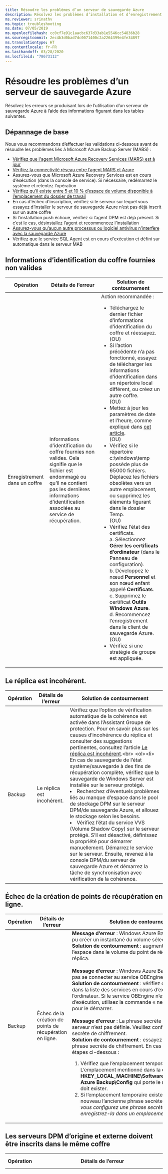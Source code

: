 ```yaml
---
title: Résoudre les problèmes d’un serveur de sauvegarde Azure
description: Résolvez les problèmes d’installation et d’enregistrement du serveur de sauvegarde Azure, mais aussi de sauvegarde et de restauration des charges de travail applicatives.
ms.reviewer: srinathv
ms.topic: troubleshooting
ms.date: 07/05/2019
ms.openlocfilehash: cc0cf7e91c1aacbc637d33ab1e5546cc54836b28
ms.sourcegitcommit: 2ec4b3d0bad7dc0071400c2a2264399e4fe34897
ms.translationtype: HT
ms.contentlocale: fr-FR
ms.lasthandoff: 03/28/2020
ms.locfileid: "78673112"
---
```

# <a name="troubleshoot-azure-backup-server"></a>Résoudre les problèmes d’un serveur de sauvegarde Azure

Résolvez les erreurs se produisant lors de l’utilisation d’un serveur de sauvegarde Azure à l’aide des informations figurant dans les tables suivantes.

## <a name="basic-troubleshooting"></a>Dépannage de base

Nous vous recommandons d’effectuer les validations ci-dessous avant de résoudre les problèmes liés à Microsoft Azure Backup Server (MABS) :

- [Vérifiez que l'agent Microsoft Azure Recovery Services (MARS) est à jour](https://go.microsoft.com/fwlink/?linkid=229525&clcid=0x409)
- [Vérifiez la connectivité réseau entre l’agent MARS et Azure](https://docs.microsoft.com/azure/backup/backup-azure-mars-troubleshoot#the-microsoft-azure-recovery-service-agent-was-unable-to-connect-to-microsoft-azure-backup)
- Assurez-vous que Microsoft Azure Recovery Services est en cours d’exécution (dans la console de service). Si nécessaire, redémarrez le système et retentez l’opération
- [Vérifiez qu’il existe entre 5 et 10 % d’espace de volume disponible à l’emplacement du dossier de travail](https://docs.microsoft.com/azure/backup/backup-azure-file-folder-backup-faq#whats-the-minimum-size-requirement-for-the-cache-folder)
- En cas d'échec d'inscription, vérifiez si le serveur sur lequel vous essayez d’installer le serveur de sauvegarde Azure n’est pas déjà inscrit sur un autre coffre
- Si l’installation push échoue, vérifiez si l’agent DPM est déjà présent. Si c’est le cas, désinstallez l’agent et recommencez l’installation
- [Assurez-vous qu’aucun autre processus ou logiciel antivirus n’interfère avec la sauvegarde Azure](https://docs.microsoft.com/azure/backup/backup-azure-troubleshoot-slow-backup-performance-issue#cause-another-process-or-antivirus-software-interfering-with-azure-backup)<br>
- Vérifiez que le service SQL Agent est en cours d'exécution et défini sur automatique dans le serveur MAB<br>

## <a name="invalid-vault-credentials-provided"></a>Informations d’identification du coffre fournies non valides

| Opération | Détails de l’erreur | Solution de contournement |
| --- | --- | --- |
| Enregistrement dans un coffre | Informations d’identification du coffre fournies non valides. Cela signifie que le fichier est endommagé ou qu’il ne contient pas les dernières informations d’identification associées au service de récupération. | Action recommandée : <br> <ul><li> Téléchargez le dernier fichier d’informations d’identification du coffre et réessayez. <br>(OU)</li> <li> Si l’action précédente n’a pas fonctionné, essayez de télécharger les informations d’identification dans un répertoire local différent, ou créez un autre coffre. <br>(OU)</li> <li> Mettez à jour les paramètres de date et l’heure, comme expliqué dans [cet article](https://docs.microsoft.com/azure/backup/backup-azure-mars-troubleshoot#invalid-vault-credentials-provided). <br>(OU)</li> <li> Vérifiez si le répertoire c:\windows\temp possède plus de 65000 fichiers. Déplacez les fichiers obsolètes vers un autre emplacement, ou supprimez les éléments figurant dans le dossier Temp. <br>(OU)</li> <li> Vérifiez l’état des certificats. <br> a. Sélectionnez **Gérer les certificats d’ordinateur** (dans le Panneau de configuration). <br> b. Développez le nœud **Personnel** et son nœud enfant appelé **Certificats**.<br> c.  Supprimez le certificat **Outils Windows Azure**. <br> d. Recommencez l’enregistrement dans le client de sauvegarde Azure. <br> (OU) </li> <li> Vérifiez si une stratégie de groupe est appliquée. </li></ul> |

## <a name="replica-is-inconsistent"></a>Le réplica est incohérent.

| Opération | Détails de l’erreur | Solution de contournement |
| --- | --- | --- |
| Backup | Le réplica est incohérent. | Vérifiez que l’option de vérification automatique de la cohérence est activée dans l’Assistant Groupe de protection. Pour en savoir plus sur les causes d’incohérence du réplica et consulter des suggestions pertinentes, consultez l’article [Le réplica est incohérent](https://docs.microsoft.com/previous-versions/system-center/data-protection-manager-2006/cc161593(v=technet.10)).<br> <ol><li> En cas de sauvegarde de l’état système/sauvegarde à des fins de récupération complète, vérifiez que la sauvegarde de Windows Server est installée sur le serveur protégé.</li><li> Recherchez d’éventuels problèmes liés au manque d’espace dans le pool de stockage DPM sur le serveur DPM/de sauvegarde Azure, et allouez le stockage selon les besoins.</li><li> Vérifiez l’état du service VVS (Volume Shadow Copy) sur le serveur protégé. S’il est désactivé, définissez la propriété pour démarrer manuellement. Démarrez le service sur le serveur. Ensuite, revenez à la console DPM/du serveur de sauvegarde Azure et démarrez la tâche de synchronisation avec vérification de la cohérence.</li></ol>|

## <a name="online-recovery-point-creation-failed"></a>Échec de la création de points de récupération en ligne.

| Opération | Détails de l’erreur | Solution de contournement |
| --- | --- | --- |
| Backup | Échec de la création de points de récupération en ligne. | **Message d’erreur** : Windows Azure Backup Agent n’a pas pu créer un instantané du volume sélectionné. <br> **Solution de contournement** : augmentez la taille de l’espace dans le volume du point de récupération et le réplica.<br> <br> **Message d’erreur** : Windows Azure Backup Agent ne peut pas se connecter au service OBEngine <br> **Solution de contournement** : vérifiez qu’OBEngine existe dans la liste des services en cours d’exécution sur l’ordinateur. Si le service OBEngine n’est pas en cours d’exécution, utilisez la commande « net start OBEngine » pour le démarrer. <br> <br> **Message d’erreur** : La phrase secrète de chiffrement de ce serveur n’est pas définie. Veuillez configurer une phrase secrète de chiffrement. <br> **Solution de contournement** : essayez de configurer une phrase secrète de chiffrement. En cas d’échec, suivez les étapes ci-dessous : <br> <ol><li>Vérifiez que l’emplacement temporaire existe. L’emplacement mentionné dans la clé de Registre **HKEY_LOCAL_MACHINE\Software\Microsoft\Windows Azure Backup\Config** qui porte le nom **ScratchLocation** doit exister.</li><li> Si l’emplacement temporaire existe, enregistrez à nouveau l’ancienne phrase secrète. *Chaque fois que vous configurez une phrase secrète de chiffrement, enregistrez-la dans un emplacement sécurisé.*</li><ol>|

## <a name="the-original-and-external-dpm-servers-must-be-registered-to-the-same-vault"></a>Les serveurs DPM d’origine et externe doivent être inscrits dans le même coffre

| Opération | Détails de l’erreur | Solution de contournement |
| --- | --- | --- |
| Restaurer | **Code d’erreur** : CBPServerRegisteredVaultDontMatchWithCurrent/Vault Credentials Error: 100110 <br/> <br/>**Message d’erreur** : Les serveurs DPM d’origine et externe doivent être inscrits dans le même coffre | **Cause** : Ce problème se produit quand vous essayez de restaurer des fichiers sur un autre serveur que le serveur d’origine à l’aide de l’option de récupération DPM externe, et si le serveur en cours de récupération et le serveur d’origine à partir duquel les données sont sauvegardées ne sont pas associés au même coffre Recovery Services.<br/> <br/>**Solution de contournement** Pour résoudre ce problème, assurez-vous que le serveur d'origine et l'autre serveur sont enregistrés dans le même coffre.|

## <a name="online-recovery-point-creation-jobs-for-vmware-vm-fail"></a>Les tâches de création de points de récupération en ligne pour les machines virtuelles VMware échouent.

| Opération | Détails de l’erreur | Solution de contournement |
| --- | --- | --- |
| Backup | Les tâches de création de points de récupération en ligne pour les machines virtuelles VMware échouent. DPM a rencontré une erreur à partir de VMware alors qu’il essayait de récupérer des informations de suivi des modifications. ErrorCode - FileFaultFault (ID 33621) |  <ol><li> Réinitialisez le processus CTK sur VMware pour les machines virtuelles affectées.</li> <li>Vérifiez que le disque indépendant n’est pas en place sur VMware.</li> <li>Arrêtez la protection pour les machines virtuelles affectées et redémarrez-la avec le bouton **Actualiser**. </li><li>Exécutez une vérification de cohérence pour les machines virtuelles affectées.</li></ol>|

## <a name="the-agent-operation-failed-because-of-a-communication-error-with-the-dpm-agent-coordinator-service-on-the-server"></a>L’opération de l’agent a échoué en raison d’une erreur de communication avec le service Coordinateur d’agents DPM sur le serveur

| Opération | Détails de l’erreur | Solution de contournement |
| --- | --- | --- |
| Envoi d’un ou de plusieurs agents à des serveurs protégés via une transmission de type push | L’opération de l’agent a échoué en raison d’une erreur de communication avec le service Coordinateur d’agents DPM sur \<ServerName>. | **Si l’action recommandée affichée dans le produit ne fonctionne pas, procédez comme suit** : <ul><li> Si vous joignez un ordinateur à partir d’un domaine non approuvé, suivez [ces étapes](https://docs.microsoft.com/system-center/dpm/back-up-machines-in-workgroups-and-untrusted-domains?view=sc-dpm-2019). <br> (OU) </li><li> Si vous joignez un ordinateur à partir d’un domaine approuvé, résolvez les problèmes à l’aide de la procédure décrite dans [ce blog](https://techcommunity.microsoft.com/t5/system-center-blog/data-protection-manager-agent-network-troubleshooting/ba-p/344726). <br>(OU)</li><li> Essayez de désactiver l’antivirus. Si cela résout le problème, modifiez les paramètres de l’antivirus comme suggéré dans [cet article](https://docs.microsoft.com/previous-versions/system-center/system-center-2012-R2/hh757911(v=sc.12)).</li></ul> |

## <a name="setup-could-not-update-registry-metadata"></a>Le programme d’installation n’a pas pu mettre à jour les métadonnées du registre

| Opération | Détails de l’erreur | Solution de contournement |
|-----------|---------------|------------|
|Installation | Le programme d’installation n’a pas pu mettre à jour les métadonnées du registre. L’échec de cette mise à jour peut entraîner la surutilisation de la consommation du stockage. Pour éviter ce problème, mettez à jour l’entrée de registre ReFS Trimming. | Ajustez la clé de registre **SYSTEM\CurrentControlSet\Control\FileSystem\RefsEnableInlineTrim**. Définissez la valeur Dword sur 1. |
|Installation | Le programme d’installation n’a pas pu mettre à jour les métadonnées du registre. L’échec de cette mise à jour peut entraîner la surutilisation de la consommation du stockage. Pour éviter ce problème, mettez à jour l’entrée de registre Volume SnapOptimization. | Créez la clé de registre, **SOFTWARE\Microsoft Data Protection Manager\Configuration\VolSnapOptimization\WriteIds**, avec une valeur de chaîne vide. |

## <a name="registration-and-agent-related-issues"></a>Problèmes liés à l’enregistrement et aux agents

| Opération | Détails de l’erreur | Solution de contournement |
| --- | --- | --- |
| Envoi d’un ou de plusieurs agents à des serveurs protégés via une transmission de type push | Les informations d’identification spécifiées pour le serveur ne sont pas valides. | **Si l’action recommandée dans le produit ne fonctionne pas, procédez comme suit** : <br> Installez manuellement l’agent de protection sur le serveur de production, comme indiqué dans [cet article](https://docs.microsoft.com/system-center/dpm/deploy-dpm-protection-agent?view=sc-dpm-2019).|
| Azure Backup Agent n'a pas pu se connecter au service Sauvegarde Azure (ID : 100050) | Azure Backup Agent n’a pas pu se connecter au service Sauvegarde Azure. | **Si l’action recommandée dans le produit ne fonctionne pas, procédez comme suit** : <br>1. Exécutez la commande suivante à partir d’une invite avec élévation de privilèges : **psexec -i -s "c:\Program Files\Internet Explorer\iexplore.exe**. Une fenêtre Internet Explorer s’ouvre. <br/> 2. Accédez à **Outils** > **Options Internet** > **Connexions** > **Paramètres réseau**. <br/> 3. Modifiez les paramètres pour utiliser un serveur proxy. Fournissez ensuite les détails du serveur proxy.<br/> 4. Si votre machine a un accès à Internet limité, assurez-vous que les paramètres du pare-feu sur la machine ou le proxy autorisent ces [URL](install-mars-agent.md#verify-internet-access) et cette [adresse IP](install-mars-agent.md#verify-internet-access).|
| L’installation d’Azure Backup Agent a échoué | L’installation de Microsoft Azure Recovery Services a échoué. Toutes les modifications apportées par l’installation de Microsoft Azure Recovery Services au système ont été restaurées. (ID : 4024) | Installez l’agent Azure manuellement.

## <a name="configuring-protection-group"></a>Configuration du groupe de protection

| Opération | Détails de l’erreur | Solution de contournement |
| --- | --- | --- |
| Configuration des groupes de protection | DPM n’a pas pu énumérer le composant d’application sur l’ordinateur protégé (nom de l’ordinateur protégé). | Cliquez sur l’option **Actualiser** figurant sur l’écran de configuration du groupe de protection, au niveau du composant/de la source de données pertinents. |
| Configuration des groupes de protection | Configuration de la protection impossible. | Si le serveur protégé est de type SQL Server, vérifiez si les autorisations du rôle sysadmin ont été fournies au compte système (NTAuthority\System) sur l’ordinateur protégé, comme indiqué dans [cet article](https://docs.microsoft.com/previous-versions/system-center/system-center-2012-R2/hh757977(v=sc.12)).
| Configuration des groupes de protection | Le pool de stockage présente un espace disponible insuffisant pour ce groupe de protection. | Les disques ajoutés au pool de stockage [ne doivent pas contenir de partitions](https://docs.microsoft.com/previous-versions/system-center/system-center-2012-R2/hh758075(v=sc.12)). Supprimez les volumes existants sur les disques. Puis ajoutez-les au pool de stockage.|
| Modification de la stratégie |Impossible de modifier la stratégie de sauvegarde. Erreur : L'opération en cours a échoué en raison d'une erreur de service interne [0x29834]. Veuillez réessayer l’opération après un certain temps. Si le problème persiste, contactez le support technique Microsoft. | **Cause :**<br/>Cette erreur se produit dans certaines conditions : lorsque les paramètres de sécurité sont activés, que vous essayez de réduire la durée de rétention sur une valeur inférieure aux valeurs minimales spécifiées précédemment et que vous utilisez une version non prise en charge (antérieure à la version Microsoft Azure Backup Server 2.0.9052 et update 1). <br/>**Action recommandée :**<br/> Pour effectuer les mises à jour liées aux stratégies, définissez la période de conservation sur une valeur supérieure à la période de conservation minimale spécifiée. (la période de conservation minimale quotidienne est de sept jours, hebdomadaire de quatre semaines, mensuelle de trois semaines et annuelle d’une année). <br><br>Sinon, vous pouvez mettre à jour l’agent de sauvegarde et le serveur de sauvegarde Azure pour tirer parti de toutes les mises à jour de sécurité. |

## <a name="backup"></a>Backup

| Opération | Détails de l’erreur | Solution de contournement |
| --- | --- | --- |
| Backup | Une erreur inattendue s’est produite pendant l’exécution de la tâche. Le périphérique n’est pas prêt. | **Si l’action recommandée dans le produit ne fonctionne pas, procédez comme suit :** <br> <ul><li>Définissez l’espace de stockage des clichés instantanés sur Illimité pour les éléments du groupe de protection, puis exécutez la vérification de la cohérence.<br></li> (OU) <li>Essayez de supprimer le groupe de protection existant et de créer plusieurs groupes. Chaque nouveau groupe de protection doit contenir un élément individuel.</li></ul> |
| Backup | Si vous sauvegardez uniquement l’état du système, vérifiez que l’ordinateur présente un espace disponible suffisant pour stocker cette sauvegarde. | <ol><li>Vérifiez que la sauvegarde Windows Server est installée sur l’ordinateur protégé.</li><li>Vérifiez que l’ordinateur protégé dispose d’un espace suffisant pour l’état du système. Pour ce faire, le plus simple est d’accéder à l’ordinateur protégé, d’ouvrir la sauvegarde Windows Server, de cliquer sur les sélections, puis de sélectionner la récupération complète. L’interface utilisateur vous indique ensuite l’espace requis. Ouvrez la **sauvegarde Windows Server** >  **, puis cliquez sur Sauvegarde locale** > **Planification de la sauvegarde** > **Sélectionner la configuration de sauvegarde** > **Serveur complet** (la taille est affichée). Utilisez cette taille à des fins de vérification.</li></ol>
| Backup | Échec de la sauvegarde à des fins de récupération complète | Si la taille de la récupération complète est importante, déplacez certains fichiers d’application vers le disque du système d’exploitation et recommencez. |
| Backup | L’option permettant de reprotéger une machine virtuelle VMware sur un nouveau serveur de sauvegarde Microsoft Azure ne s’affiche pas comme pouvant être ajoutée. | Les propriétés VMware sont pointés vers une ancienne instance du serveur de sauvegarde Microsoft Azure mise hors service. Pour résoudre ce problème :<br><ol><li>Dans VCenter (équivalent SC-VMM), accédez à l’onglet **Résumé**, puis **Attributs personnalisés**.</li>  <li>Supprimez le nom de l’ancien serveur de sauvegarde Microsoft Azure de la valeur **DPMServer**.</li>  <li>Revenez au nouveau serveur de sauvegarde Microsoft Azure et modifiez le groupe de protection.  Après un clic sur le bouton **Actualiser**, la machine virtuelle comporte une case à cocher indiquant qu’elle peut être ajoutée à la protection.</li></ol> |
| Backup | Erreur lors de l’accès aux dossiers/fichiers partagés. | Essayez de modifier les paramètres d’antivirus comme indiqué dans l’article [Exécution d’un logiciel antivirus sur le serveur DPM](https://docs.microsoft.com/previous-versions/system-center/system-center-2012-R2/hh757911(v=sc.12)).|

## <a name="change-passphrase"></a>Modification de la phrase secrète

| Opération | Détails de l’erreur | Solution de contournement |
| --- | --- | --- |
| Modification de la phrase secrète |Le code PIN de sécurité saisi est incorrect. Entrez le code PIN de sécurité correct pour exécuter cette opération. |**Cause :**<br/> Cette erreur se produit lorsque vous entrez un code PIN de sécurité non valide ou qui a expiré lors d’une opération critique (par exemple, la modification d’un mot de passe). <br/>**Action recommandée :**<br/> Pour exécuter l’opération, vous devez entrer un code PIN de sécurité valide. Pour obtenir le code PIN, connectez-vous au portail Azure, puis recherchez le coffre Recovery Services. Ensuite, accédez à **Paramètres** > **Propriétés** > **Générer un code PIN de sécurité**. Utilisez ce code PIN pour modifier la phrase secrète. |
| Modification de la phrase secrète |Échec de l’opération. ID : 120002 |**Cause :**<br/>Cette erreur se produit lorsque les paramètres de sécurité sont activés ou lorsque vous tentez de modifier la phrase secrète sur une version non prise en charge.<br/>**Action recommandée :**<br/> Pour modifier la phrase secrète, vous devez d’abord mettre à jour l’agent de sauvegarde vers la version minimale (la version 2.0.9052). Vous devez également mettre à jour le serveur de sauvegarde Azure vers la version update 1 au minimum, puis entrer le code PIN de sécurité valide. Pour obtenir le code PIN, connectez-vous au portail Azure, puis recherchez le coffre Recovery Services. Ensuite, accédez à **Paramètres** > **Propriétés** > **Générer un code PIN de sécurité**. Utilisez ce code PIN pour modifier la phrase secrète. |

## <a name="configure-email-notifications"></a>Configurer les notifications par e-mail

| Opération | Détails de l’erreur | Solution de contournement |
| --- | --- | --- |
| Configuration des notifications par e-mail à l’aide d’un compte Office 365 |ID d'erreur : 2013| **Cause :**<br> Tentative d’utiliser le compte Office 365 <br>**Action recommandée :**<ol><li> La première chose à vérifier est que l’option « Autoriser un relais anonyme sur un connecteur de réception » pour votre serveur DPM est configurée sur Exchange. Pour plus d’informations sur cette configuration, consultez [Autoriser le relais anonyme sur un connecteur de réception](https://docs.microsoft.com/exchange/mail-flow/connectors/allow-anonymous-relay?view=exchserver-2019).</li> <li> Si vous ne pouvez pas utiliser un relais SMTP interne et devez effectuer la configuration à l’aide de votre serveur Office 365, vous pouvez configurer IIS en tant que relais. Configurez le serveur DPM pour [relayer SMTP vers O365 en utilisant IIS](https://docs.microsoft.com/exchange/mail-flow/test-smtp-with-telnet?view=exchserver-2019).<br><br>  veillez à utiliser le format user \@domain.com et *non pas* le format domaine\utilisateur.<br><br><li>Faites en sorte que DPM utilise le nom du serveur local en guise de serveur SMTP, port 587. Ensuite, faites-lui utiliser l’adresse e-mail d’utilisateur dont doivent provenir les e-mails.<li> Le nom d’utilisateur et le mot de passe dans la page d’installation de DPM SMTP doivent correspondre à un compte de domaine rattaché au domaine où se trouve DPM. </li><br> lorsque vous changez l'adresse du serveur SMTP, une fois les modifications effectuées, fermez la zone des paramètres, puis rouvrez-la pour vérifier qu'elle reflète la nouvelle valeur.  Se limiter à changer et à tester ne suffit pas toujours pour que les nouveaux paramètres soient pris en compte. C’est pourquoi effectuer un test de cette façon est une bonne pratique.<br><br>Au cours de ce processus, vous pouvez à tout moment supprimer ces paramètres en fermant la console DPM et en modifiant les clés de Registre suivantes : **HKLM\SOFTWARE\Microsoft\Microsoft Data Protection Manager\Notification\ <br/> Supprimer les clés SMTPPassword et SMTPUserName**. Vous pouvez les rajouter à l’interface utilisateur quand vous la relancez.

## <a name="common-issues"></a>Problèmes courants

Cette section décrit les erreurs courantes que vous pouvez rencontrer lors de l’utilisation du serveur de sauvegarde Azure.

### <a name="cbpsourcesnapshotfailedreplicamissingorinvalid"></a>CBPSourceSnapshotFailedReplicaMissingOrInvalid

Message d’erreur | Action recommandée |
-- | --
La sauvegarde a échoué, car le réplica de sauvegarde sur disque est non valide ou manquant. | Pour résoudre ce problème, suivez les étapes ci-dessous, puis réessayez l’opération : <br/> 1. Créez un point de récupération de disque<br/> 2. Exécutez une vérification de la cohérence sur la source de données <br/> 3. Arrêtez la protection de la source de données, puis reconfigurez la protection pour cette source de données

### <a name="cbpsourcesnapshotfailedreplicametadatainvalid"></a>CBPSourceSnapshotFailedReplicaMetadataInvalid

Message d’erreur | Action recommandée |
-- | --
La capture instantanée du volume source a échoué car les métadonnées du réplica ne sont pas valides. | Créer un point de récupération de disque de cette source de source et réessayer la sauvegarde en ligne

### <a name="cbpsourcesnapshotfailedreplicainconsistent"></a>CBPSourceSnapshotFailedReplicaInconsistent

Message d’erreur | Action recommandée |
-- | --
La capture instantanée du volume source a échoué en raison d’un réplica de source de données incohérent. | Exécutez une vérification de cohérence sur cette source de données et réessayez

### <a name="cbpsourcesnapshotfailedreplicacloningissue"></a>CBPSourceSnapshotFailedReplicaCloningIssue

Message d’erreur | Action recommandée |
-- | --
Échec de la sauvegarde, car le réplica de sauvegarde du disque n’a pas pu être cloné.| S’assurer que tous les fichiers de réplica de sauvegarde de disque précédents (.vhdx) sont démontés et qu’aucune sauvegarde de disque à disque n’est en cours pendant les sauvegardes en ligne
